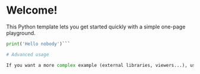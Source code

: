 # Welcome!

This Python template lets you get started quickly with a simple one-page playground.

```python runnable
print('Hello nobody')```

# Advanced usage

If you want a more complex example (external libraries, viewers...), use the [Advanced Python template](https://tech.io/select-repo/429)
